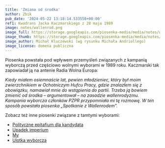 ```yaml
---
title: 'Zmiana od środka'
author: Zbik
pub_date: '2024-05-22 13:18:14.533558+00:00'
ref1: Kwadrans Jacka Kaczmarskiego z 28 maja 1989
image: notes/wallenrod.png
image_full: https://storage.googleapis.com/piosenka-media/media/notes/wallenrod.png
image_thumb: https://storage.googleapis.com/piosenka-media/media/notes/wallenrod.png.0x300_q85_upscale.png
image_author: Michał Kluczewski (wg rysunku Michała Andriollego)
image_license: domena publiczna
---
```


Piosenka powstała pod wpływem przemyśleń związanych z kampanią wyborczą przed częściowo wolnymi wyborami w 1989 roku. Kaczmarski tak zapowiadał ją na antenie Radia Wolna Europa:

_Kiedy miałem osiemnaście lat, pewien młodzieniec, który był moim zwierzchnikiem w Ochotniczym Hufcu Pracy, gdzie znalazłem się z obowiązku, namawiał mnie do wstąpienia do partii. Trzeba ją bowiem zmienić od środka – argumentował – na zasadzie wallenrodyzmu. Kampania wyborcza członków PZPR przypomniała mi tę rozmowę. W ten sposób powstała piosenka „Spotkanie z Wallenrodem”._

Zobacz też inne piosenki związane z tamtymi wyborami:

- [Polityczne epitafium dla kandydata](https://piosenkaztekstem.pl/opracowanie/jacek\-kaczmarski\-polityczne\-epitafium\-dla\-kandydata/)
 - [Upadek imperium](https://piosenkaztekstem.pl/opracowanie/jacek\-kaczmarski\-upadek\-imperium/)
 - [My](https://piosenkaztekstem.pl/opracowanie/jacek\-kaczmarski\-my/)
 - [Ulotka wyborcza](https://piosenkaztekstem.pl/opracowanie/jacek\-kaczmarski\-ulotka\-wyborcza/)